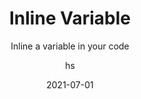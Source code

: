 ---
date: 2021-07-01
title: Inline Variable
technologies: [java]
topics: [refactoring]
author: hs
subtitle: Inline a variable in your code
thumbnail: ./thumbnail.png
cardThumbnail: ./card.png
shortVideo:
  poster: ./tip.png
  url: https://youtu.be/SgjZV5yHOmQ  
leadin: |
  Press **⌥⌘N** (macOS), or **Ctrl+Alt+N** (Windows/Linux), to inline a method.

  You can inline methods, variables, fields, and constants with the same shortcut.   
  
---